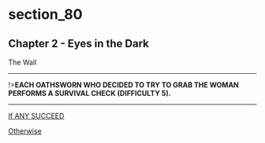 
# section_80

## Chapter 2 - Eyes in the Dark

The Wall

---

!>**EACH OATHSWORN WHO DECIDED TO TRY TO GRAB THE WOMAN PERFORMS A SURVIVAL CHECK (DIFFICULTY 5).** 

---

[If ANY SUCCEED](output/chapter2/section_82.md)

[Otherwise](output/chapter2/section_81.md)


